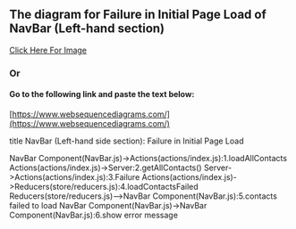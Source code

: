 ## The diagram for Failure in Initial Page Load of NavBar (Left-hand section)

[Click Here For Image](https://www.websequencediagrams.com/cgi-bin/cdraw?lz=dGl0bGUgTmF2QmFyIChMZWZ0LWhhbmQgc2VjdGlvbik6IEZhaWx1cmUgaW4gSW5pdGlhbCBQYWdlIExvYWQKCgAzB0NvbXBvbmVudCgARQYuanMpLT5BAD8FcyhhAAIGL2luZGV4LmpzKToxLmxvYWRBbGxDb250YWN0cwoAExktPlNlcnZlcjoyLmdldAAoCygpCgAUBgBNHDMuAIE5BwBFHFJlZHVjZXJzKHN0b3JlL3IACAcAgSUFNACBJQUAgR8IRmFpbGVkCgAWGy0tPgCBeRs6NS5jAIFrByBmAEcFIHRvIGxvYWQAgiweADccNi5zaG93IGVycm9yIG1lc3NhZ2UK&s=default)

### Or

#### Go to the following link and paste the text below:
[https://www.websequencediagrams.com/](https://www.websequencediagrams.com/)

title NavBar (Left-hand side section): Failure in Initial Page Load

NavBar Component(NavBar.js)->Actions(actions/index.js):1.loadAllContacts
Actions(actions/index.js)->Server:2.getAllContacts()
Server->Actions(actions/index.js):3.Failure
Actions(actions/index.js)->Reducers(store/reducers.js):4.loadContactsFailed
Reducers(store/reducers.js)-->NavBar Component(NavBar.js):5.contacts failed to load
NavBar Component(NavBar.js)->NavBar Component(NavBar.js):6.show error message


